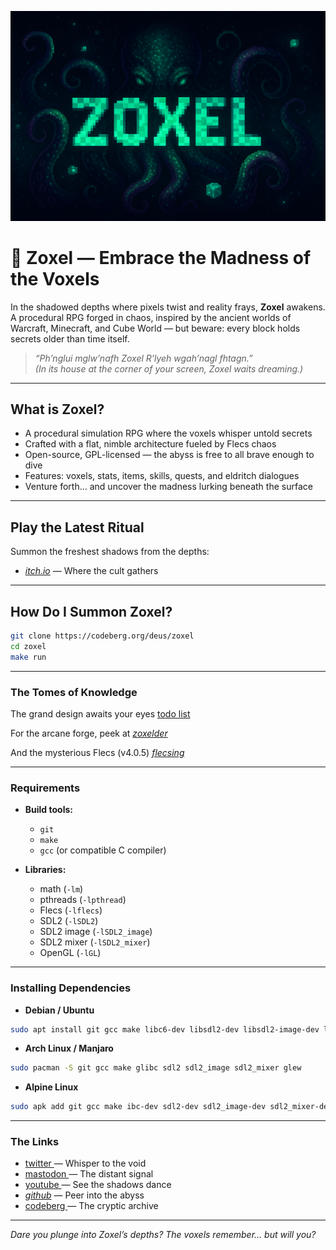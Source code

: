 [![Zoxel Banner](doc/banner.png)](https://codeberg.org/deus/zoxel)

# 🐙 Zoxel — Embrace the Madness of the Voxels

In the shadowed depths where pixels twist and reality frays, **Zoxel** awakens. A procedural RPG forged in chaos, inspired by the ancient worlds of Warcraft, Minecraft, and Cube World — but beware: every block holds secrets older than time itself.

> *“Ph’nglui mglw’nafh Zoxel R’lyeh wgah’nagl fhtagn.”*  
> *(In its house at the corner of your screen, Zoxel waits dreaming.)*

---

## What is Zoxel?

- A procedural simulation RPG where the voxels whisper untold secrets
- Crafted with a flat, nimble architecture fueled by Flecs chaos
- Open-source, GPL-licensed — the abyss is free to all brave enough to dive
- Features: voxels, stats, items, skills, quests, and eldritch dialogues
- Venture forth… and uncover the madness lurking beneath the surface

---

## Play the Latest Ritual

Summon the freshest shadows from the depths:

- [_itch.io_](https://deus0.itch.io/zox) — Where the cult gathers  

---


## How Do I Summon Zoxel?

```bash
git clone https://codeberg.org/deus/zoxel
cd zoxel
make run
```

---

### The Tomes of Knowledge

The grand design awaits your eyes [ todo list ](doc/todo.md)

For the arcane forge, peek at [_zoxelder_](https://codeberg.org/deus/zoxelder)

And the mysterious Flecs (v4.0.5) [_flecsing_](https://codeberg.org/deus/flecsing)

---

### Requirements

- **Build tools:**  
  - `git`  
  - `make`  
  - `gcc` (or compatible C compiler)  

- **Libraries:**  
  - math (`-lm`)  
  - pthreads (`-lpthread`)  
  - Flecs (`-lflecs`)  
  - SDL2 (`-lSDL2`)  
  - SDL2 image (`-lSDL2_image`)  
  - SDL2 mixer (`-lSDL2_mixer`)  
  - OpenGL (`-lGL`)

---

### Installing Dependencies

- **Debian / Ubuntu**

```bash
sudo apt install git gcc make libc6-dev libsdl2-dev libsdl2-image-dev libsdl2-mixer-dev libglew-dev
```

- **Arch Linux / Manjaro**

```bash
sudo pacman -S git gcc make glibc sdl2 sdl2_image sdl2_mixer glew
```

- **Alpine Linux**

```bash
sudo apk add git gcc make ibc-dev sdl2-dev sdl2_image-dev sdl2_mixer-dev glew-dev
```

---

### The Links

  - [ twitter ](https://twitter.com/deusxyz) — Whisper to the void
  - [ mastodon ](https://mastodon.gamedev.place/@deus) — The distant signal
  - [ youtube ](https://www.youtube.com/watch?v=Hseq5iPIJ6s) — See the shadows dance
  - [_github_](https://github.com/deus369/zoxel) — Peer into the abyss
  - [ codeberg ](https://codeberg.org/deus/zoxel) — The cryptic archive

---

*Dare you plunge into Zoxel’s depths? The voxels remember... but will you?*
